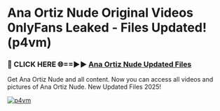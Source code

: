 # Ana Ortiz Nude Original Videos 0nlyFans Leaked - Files Updated! (p4vm)

<h3>🔴 CLICK HERE 🌐==►► <a href="https://tinyurl.com/yc6ubb5a" rel="nofollow">Ana Ortiz Nude Updated Files</a></h3>

Get Ana Ortiz Nude and all content. Now you can access all videos and pictures of Ana Ortiz Nude. New Updated Files 2025!

[![p4vm](https://i.imgur.com/7eu0CRL.gif)](https://tinyurl.com/yc6ubb5a)
